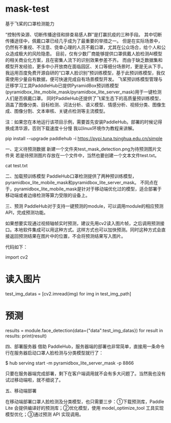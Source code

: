 # mask-test
基于飞桨的口罩检测能力

“控制传染源、切断传播途径和排查易感人群”是打赢抗疫的三种手段。
其中切断传播途径中，佩戴口罩已经几乎成为了最重要的举措之一。 
但是在实际场景中，仍然有不重视、不注意、侥幸心理的人员不戴口罩，尤其在公众场合，给个人和公众造成极大的风险隐患。
目前，仅有少数厂商能够提供口罩佩戴人脸检测AI模型的相关商业化方案，且在密集人流下的识别效果参差不齐。
而由于缺乏数据集和模型开发经验，更多中小开放商在面临园区、关口等细分场景时，更是无从下手。
我运用百度免费开源自研的“口罩人脸识别”预训练模型，基于此预训练模型，我仅需使用少量自有数据，便可快速完成自有场景模型开发。
飞桨预训练模型管理与迁移学习工具PadddleHub已提供PyramidBox预训练模型(pyramidbox_lite_mobile_mask/pyramidbox_lite_server_mask)用于一键检测人们是否佩戴口罩。
同时PaddleHub还提供了飞桨生态下的高质量预训练模型，涵盖了图像分类、目标检测、词法分析、语义模型、情感分析、视频分类、图像生成、图像分割、文本审核、关键点检测等主流模型。


注：如果您在本地运行该项目示例，需要首先安装PaddleHub。部署的时候记得换成清华源，否则下载速度十分慢
我以linux环境作为教程来讲解。

pip install --upgrade paddlehub -i https://pypi.tuna.tsinghua.edu.cn/simple

一、定义待预测数据
新建一个文件夹test_mask_detection.png为待预测图片文件夹
若是待预测图片存放在一个文件中，当然也要创建一个文本文件test.txt。

cat test.txt



二、加载预训练模型
PaddleHub口罩检测提供了两种预训练模型，pyramidbox_lite_mobile_mask和pyramidbox_lite_server_mask。
不同点在于，pyramidbox_lite_mobile_mask是针对于移动端优化过的模型，适合部署于移动端或者边缘检测等算力受限的设备上。


三、预测
PaddleHub对于支持一键预测的module，可以调用module的相应预测API，完成预测功能。




如果想要实现通过视频轴帧实时预测，建议先用cv2读入图片帧，之后调用预测接口。本地软件集成可以用这种方式。这样方式也可以加快预测。同时这种方式会直接返回预测结果在图片中的位置，不会将预测结果写入图片。

代码如下：

import cv2

# 读入图片
test_img_datas = [cv2.imread(img) for img in test_img_path]
# 预测
results = module.face_detection(data={"data":test_img_datas})
for result in results:
    print(result)
    
    
    
    
    
 四、部署服务器
借助 PaddleHub，服务器端的部署也非常简单，直接用一条命令行在服务器启动口罩人脸检测与分类模型就行了：

$ hub serving start -m pyramidbox_lite_server_mask -p 8866



只要在服务器端完成部署，剩下在客户端调用就不会有多大问题了。当然我也没有试过移动端啦，就不细说了。




五、移动端部署

在移动端部署口罩人脸检测及分类模型，也只需要三步：①下载预测库，Paddle Lite 会提供编译好的预测库；②优化模型，使用 model_optimize_tool 工具实现模型优化；③通过预测 API 实现调用。


























